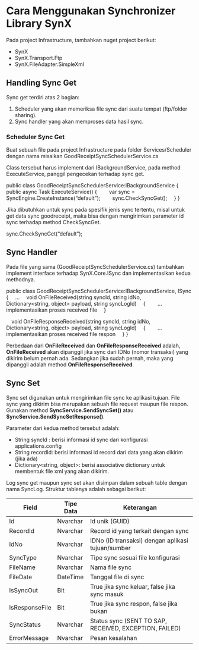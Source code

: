 ﻿# Cara Menggunakan Synchronizer Library SynX

Pada project Infrastructure, tambahkan nuget project berikut:

- SynX
- SynX.Transport.Ftp
- SynX.FileAdapter.SimpleXml
## Handling Sync Get
Sync get terdiri atas 2 bagian:

1. Scheduler yang akan memeriksa file sync dari suatu tempat (ftp/folder sharing).
1. Sync handler yang akan memproses data hasil sync.
### Scheduler Sync Get
Buat sebuah file pada project Infrastructure pada folder Services/Scheduler dengan nama misalkan GoodReceiptSyncSchedulerService.cs

Class tersebut harus implement dari IBackgroundService, pada method ExecuteService, panggil pengecekan terhadap sync get.

public class GoodReceiptSyncSchedulerService:IBackgroundService {
`  `public async Task ExecuteService() {
`    `var sync = SyncEngine.CreateInstance(“default”);
`    `sync.CheckSyncGet(); 
`  `}
}

Jika dibutuhkan untuk sync pada spesifik jenis sync tertentu, misal untuk get data sync goodreceipt, maka bisa dengan mengirimkan parameter id sync terhadap method CheckSyncGet.

sync.CheckSyncGet(“default”);
## Sync Handler
Pada file yang sama (GoodReceiptSyncSchedulerService.cs) tambahkan implement interface terhadap SynX.Core.ISync dan implementasikan kedua methodnya.

public class GoodReceiptSyncSchedulerService:IBackgroundService, ISync {
`  `...
`  `void OnFileReceived(string syncId, string idNo,
`    `Dictionary<string, object> payload, string syncLogId)
`  `{
`    `... implementasikan proses received file
`  `}

`  `void OnFileResponseReceived(string syncId, string idNo,
`    `Dictionary<string, object> payload, string syncLogId)
`  `{
`    `... implementasikan proses received file respon
`  `}
}

Perbedaan dari **OnFileReceived** dan **OnFileResponseReceived** adalah, **OnFileReceived** akan dipanggil jika sync dari IDNo (nomor transaksi) yang dikirim belum pernah ada. Sedangkan jika sudah pernah, maka yang dipanggil adalah method **OnFileResponseReceived**.
## Sync Set
Sync set digunakan untuk mengirimkan file sync ke aplikasi tujuan. File sync yang dikirim bisa merupakan sebuah file request maupun file respon. Gunakan method **SyncService.SendSyncSet()** atau **SyncService.SendSyncSetResponse()**.

Parameter dari kedua method tersebut adalah:

- String syncId : berisi informasi id sync dari konfigurasi applications.config
- String recordId: berisi informasi id record dari data yang akan dikirim (jika ada)
- Dictionary<string, object>: berisi associative dictionary untuk membentuk file xml yang akan dikirim.

Log sync get maupun sync set akan disimpan dalam sebuah table dengan nama SyncLog. Struktur tablenya adalah sebagai berikut:

|**Field**|**Tipe Data**|**Keterangan**|
| - | - | - |
|Id|Nvarchar|Id unik (GUID)|
|RecordId|Nvarchar|Record id yang terkait dengan sync|
|IdNo|Nvarchar|IDNo (ID transaksi) dengan aplikasi tujuan/sumber|
|SyncType|Nvarchar|Tipe sync sesuai file konfigurasi|
|FileName|Nvarchar|Nama file sync|
|FileDate|DateTime|Tanggal file di sync|
|IsSyncOut|Bit|True jika sync keluar, false jika sync masuk|
|IsResponseFile|Bit|True jika sync respon, false jika bukan|
|SyncStatus|Nvarchar|Status sync (SENT TO SAP, RECEIVED, EXCEPTION, FAILED)|
|ErrorMessage|Nvarchar|Pesan kesalahan|

